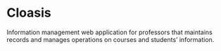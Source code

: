 # Cloasis
Information management web application for professors that maintains records and manages operations on courses and students’ information.
